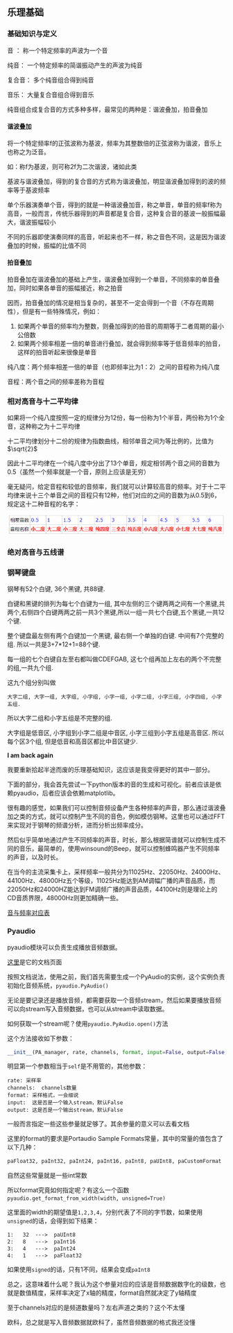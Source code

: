 ## 乐理基础



### 基础知识与定义

音 ： 称一个特定频率的声波为一个音

纯音： 一个特定频率的简谐振动产生的声波为纯音

复合音： 多个纯音组合得到纯音

音乐： 大量复合音组合得到音乐

纯音组合成复合音的方式多种多样，最常见的两种是：谐波叠加，拍音叠加

#### 谐波叠加

将一个特定频率f的正弦波称为基波，频率为其整数倍的正弦波称为谐波，音乐上也称之为泛音。

如：称f为基波，则可称2f为二次谐波，诸如此类

基波与谐波叠加，得到的复合音的方式称为谐波叠加，明显谐波叠加得到的波的频率等于基波频率

单个乐器演奏单个音，得到的就是一种谐波叠加音，称之单音，单音的频率f称为高音，一般而言，传统乐器得到的声音都是复合音，这种复合音的基波一般振幅最大，谐波振幅较小

不同的乐器即使演奏同样的高音，听起来也不一样，称之音色不同，这是因为谐波叠加的时候，振幅的比值不同



#### 拍音叠加

拍音叠加在谐波叠加的基础上产生，谐波叠加得到一个单音，不同频率的单音叠加，同时如果各单音的振幅接近，称之拍音

因而，拍音叠加的情况是相当复杂的，甚至不一定会得到一个音（不存在周期性），但是有一些特殊情况，例如：

1. 如果两个单音的频率均为整数，则叠加得到的拍音的周期等于二者周期的最小公倍数
2. 如果两个频率相差一倍的单音进行叠加，就会得到频率等于低音频率的拍音，这样的拍音听起来很像是单音







纯八度：两个频率相差一倍的单音（也即频率比为1：2）之间的音程称为纯八度

音程：两个音之间的频率差称为音程



### 相对高音与十二平均律

如果将一个纯八度按照一定的规律分为12份，每一份称为1个半音，两份称为1个全音，这种称之为十二平均律

十二平均律划分十二份的规律为指数曲线，相邻单音之间为等比例的，比值为 $\sqrt{2}$ 

因此十二平均律在一个纯八度中分出了13个单音，规定相邻两个音之间的音数为0.5（虽然一个频率就是一个音，原则上应该是无穷）

毫无疑问，给定音程和较低的音频率，我们就可以计算较高音的频率。对于十二平均律来说十三个单音之间的音程只有12种，他们对应的之间的音数为从0.5到6，规定这十二种音程的名字：

![十二音程](images/十二音程.png)



### 绝对高音与五线谱





### 钢琴键盘

钢琴有52个白键, 36个黑键, 共88键.

白键和黑键的排列为每七个白键为一组, 其中左侧的三个键两两之间有一个黑键,共两个,右侧四个白键两两之前一共3个黑键,所以一组一共七个白键,五个黑键,一共12个键.

整个键盘最左侧有两个白键加一个黑键, 最右侧一个单独的白键. 中间有7个完整的组. 所以一共是3+7*12+1=88个键.

每一组的七个白键自左至右都叫做CDEFGAB, 这七个组再加上左右的两个不完整的组,一共九个组.

这九个组分别叫做

~~~
大字二组, 大字一组, 大字组, 小字组, 小字一组, 小字二组, 小字三组, 小字四组, 小字五组.
~~~

所以大字二组和小字五组是不完整的组.

大字组是低音区, 小字组到小字二组是中音区, 小字三组到小字五组是高音区. 所以每个区3个组, 但是低音和高音区都比中音区键少.





<b> I am back again </b>

我要重新拾起半途而废的乐理基础知识，这应该是我变得更好的其中一部分。

下面的部分，我会首先尝试一下python版本的音的生成和可视化。前者应该是依赖pyaudio，后者应该会依赖matplotlib。



很有趣的感觉，如果我们可以控制音频设备产生各种频率的声音，那么通过谐波叠加之类的方式，就可以控制产生不同的音色，例如模仿钢琴。这里也可以通过FFT来实现对于钢琴的频谱分析，进而分析出频率成分。

然后似乎简单地通过产生不同频率的声音，时长，那么根据简谱就可以控制生成不同的音乐，最简单的，使用winsound的Beep，就可以控制蜂鸣器产生不同频率的声音，以及时长。



在当今的主流采集卡上，采样频率一般共分为11025Hz、22050Hz、24000Hz、44100Hz、48000Hz五个等级，11025Hz能达到AM调幅广播的声音品质，而22050Hz和24000HZ能达到FM调频广播的声音品质，44100Hz则是理论上的CD音质界限，48000Hz则更加精确一些。 

[音与频率对应表]( https://pages.mtu.edu/~suits/notefreqs.html )





### Pyaudio

pyaudio模块可以负责生成播放音频数据。

[这里]( http://people.csail.mit.edu/hubert/pyaudio/docs/#pasampleformat )是它的文档页面

按照文档说法，使用之前，我们首先需要生成一个PyAudio的实例，这个实例负责初始化音频系统，`pyaudio.PyAudio()`

无论是要记录还是播放音频，都需要获取一个音频stream，然后如果要播放音频可以向stream写入音频数据，也可以从stream中读取数据。

如何获取一个stream呢？使用`pyaudio.PyAudio.open()`方法

这个方法接收如下参数：

~~~python
__init__(PA_manager, rate, channels, format, input=False, output=False, input_device_index=None, output_device_index=None, frames_per_buffer=1024, start=True, input_host_api_specific_stream_info=None, output_host_api_specific_stream_info=None, stream_callback=None)
~~~

明显第一个参数相当于`self`是不用管的，其他参数：

~~~
rate: 采样率
channels:  channels数量
format: 采样格式，一会细说
input:  这是否是一个输入stream，默认False
output: 这是否是一个输出stream，默认False
~~~

一般而言指定一些这些参量就足够了。其余参量的意义可以去看文档

这里的format的要求是Portaudio Sample Formats常量，其中的常量的值包含了以下几种：

~~~python
paFloat32, paInt32, paInt24, paInt16, paInt8, paUInt8, paCustomFormat
~~~

自然这些常量就是一些int常数

所以format究竟如何指定呢？有这么一个函数`pyaudio.get_format_from_width(width, unsigned=True)`

这里面的width的期望值是`1,2,3,4`，分别代表了不同的字节数，如果使用`unsigned`的话，会得到如下结果：

~~~
1:   32  --->  paUInt8
2:   8   --->  paInt16
3:   4   --->  paInt24
4:   1   --->  paFloat32
~~~

如果使用`signed`的话，只有1不同，结果会变成`paInt8`

总之，这意味着什么呢？我认为这个参量对应的应该是音频数据数字化的级数，也就是数值精度，采样率决定了x轴的精度，format自然就决定了y轴精度

至于channels对应的是频道数量吗？左右声道之类的？这个不太懂



欧科，总之就是写入音频数据就欧科了，虽然音频数据的格式我还没懂

